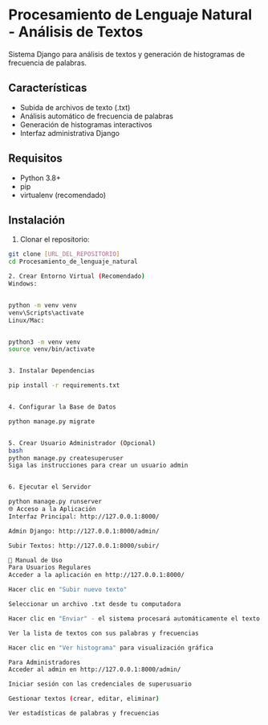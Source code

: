 # Procesamiento de Lenguaje Natural - Análisis de Textos

Sistema Django para análisis de textos y generación de histogramas de frecuencia de palabras.

## Características

- Subida de archivos de texto (.txt)
- Análisis automático de frecuencia de palabras
- Generación de histogramas interactivos
- Interfaz administrativa Django

## Requisitos

- Python 3.8+
- pip
- virtualenv (recomendado)

## Instalación

1. Clonar el repositorio:
```bash
git clone [URL_DEL_REPOSITORIO]
cd Procesamiento_de_lenguaje_natural

2. Crear Entorno Virtual (Recomendado)
Windows:


python -m venv venv
venv\Scripts\activate
Linux/Mac:


python3 -m venv venv
source venv/bin/activate


3. Instalar Dependencias

pip install -r requirements.txt


4. Configurar la Base de Datos

python manage.py migrate


5. Crear Usuario Administrador (Opcional)
bash
python manage.py createsuperuser
Siga las instrucciones para crear un usuario admin


6. Ejecutar el Servidor

python manage.py runserver
🌐 Acceso a la Aplicación
Interfaz Principal: http://127.0.0.1:8000/

Admin Django: http://127.0.0.1:8000/admin/

Subir Textos: http://127.0.0.1:8000/subir/

📖 Manual de Uso
Para Usuarios Regulares
Acceder a la aplicación en http://127.0.0.1:8000/

Hacer clic en "Subir nuevo texto"

Seleccionar un archivo .txt desde tu computadora

Hacer clic en "Enviar" - el sistema procesará automáticamente el texto

Ver la lista de textos con sus palabras y frecuencias

Hacer clic en "Ver histograma" para visualización gráfica

Para Administradores
Acceder al admin en http://127.0.0.1:8000/admin/

Iniciar sesión con las credenciales de superusuario

Gestionar textos (crear, editar, eliminar)

Ver estadísticas de palabras y frecuencias